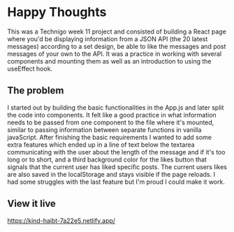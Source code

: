 # Happy Thoughts

This was a Technigo week 11 project and consisted of building a React page where you'd be displaying information from a JSON API (the 20 latest messages) according to a set design, be able to like the messages and post messages of your own to the API. It was a practice in working with several components and mounting them as well as an introduction to using the useEffect hook. 

## The problem

I started out by building the basic functionalities in the App.js and later split the code into components. It felt like a good practice in what information needs to be passed from one component to the file where it's mounted, similar to passing information between separate functions in vanilla javaScript. After finishing the basic requirements I wanted to add some extra features which ended up in a line of text below the textarea communicating with the user about the length of the message and if it's too long or to short, and a third background color for the likes button that signals that the current user has liked specific posts. The current users likes are also saved in the localStorage and stays visible if the page reloads. I had some struggles with the last feature but I'm proud I could make it work. 

## View it live

https://kind-haibt-7a22e5.netlify.app/